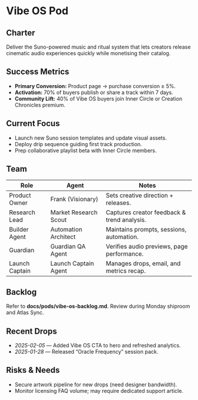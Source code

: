 # Vibe OS Pod

## Charter
Deliver the Suno-powered music and ritual system that lets creators release cinematic audio experiences quickly while monetising their catalog.

## Success Metrics
- **Primary Conversion:** Product page → purchase conversion ≥ 5%.
- **Activation:** 70% of buyers publish or share a track within 7 days.
- **Community Lift:** 40% of Vibe OS buyers join Inner Circle or Creation Chronicles premium.

## Current Focus
- Launch new Suno session templates and update visual assets.
- Deploy drip sequence guiding first track production.
- Prep collaborative playlist beta with Inner Circle members.

## Team
| Role | Agent | Notes |
| --- | --- | --- |
| Product Owner | Frank (Visionary) | Sets creative direction + releases.
| Research Lead | Market Research Scout | Captures creator feedback & trend analysis.
| Builder Agent | Automation Architect | Maintains prompts, sessions, automation.
| Guardian | Guardian QA Agent | Verifies audio previews, page performance.
| Launch Captain | Launch Captain Agent | Manages drops, email, and metrics recap.

## Backlog
Refer to **docs/pods/vibe-os-backlog.md**. Review during Monday shiproom and Atlas Sync.

## Recent Drops
- _2025-02-05_ — Added Vibe OS CTA to hero and refreshed analytics.
- _2025-01-28_ — Released “Oracle Frequency” session pack.

## Risks & Needs
- Secure artwork pipeline for new drops (need designer bandwidth).
- Monitor licensing FAQ volume; may require dedicated support article.
